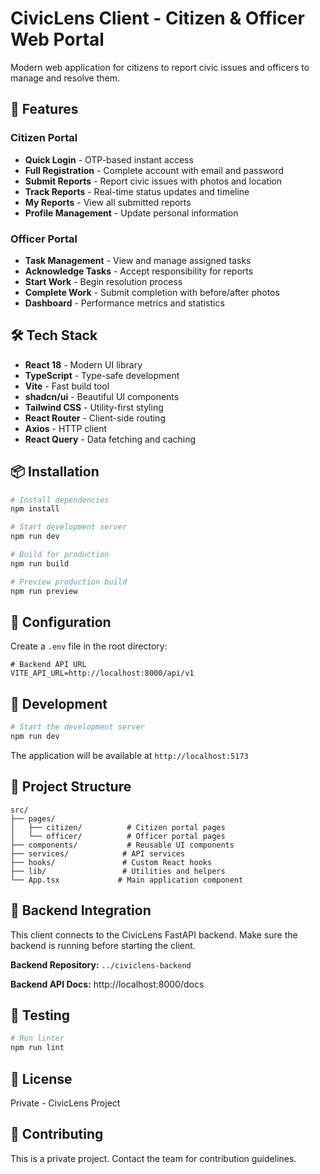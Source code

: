 # CivicLens Client - Citizen & Officer Web Portal

Modern web application for citizens to report civic issues and officers to manage and resolve them.

## 🚀 Features

### Citizen Portal
- **Quick Login** - OTP-based instant access
- **Full Registration** - Complete account with email and password
- **Submit Reports** - Report civic issues with photos and location
- **Track Reports** - Real-time status updates and timeline
- **My Reports** - View all submitted reports
- **Profile Management** - Update personal information

### Officer Portal
- **Task Management** - View and manage assigned tasks
- **Acknowledge Tasks** - Accept responsibility for reports
- **Start Work** - Begin resolution process
- **Complete Work** - Submit completion with before/after photos
- **Dashboard** - Performance metrics and statistics

## 🛠️ Tech Stack

- **React 18** - Modern UI library
- **TypeScript** - Type-safe development
- **Vite** - Fast build tool
- **shadcn/ui** - Beautiful UI components
- **Tailwind CSS** - Utility-first styling
- **React Router** - Client-side routing
- **Axios** - HTTP client
- **React Query** - Data fetching and caching

## 📦 Installation

```bash
# Install dependencies
npm install

# Start development server
npm run dev

# Build for production
npm run build

# Preview production build
npm run preview
```

## 🔧 Configuration

Create a `.env` file in the root directory:

```env
# Backend API URL
VITE_API_URL=http://localhost:8000/api/v1
```

## 🏃 Development

```bash
# Start the development server
npm run dev
```

The application will be available at `http://localhost:5173`

## 📁 Project Structure

```
src/
├── pages/
│   ├── citizen/          # Citizen portal pages
│   └── officer/          # Officer portal pages
├── components/           # Reusable UI components
├── services/            # API services
├── hooks/               # Custom React hooks
├── lib/                 # Utilities and helpers
└── App.tsx             # Main application component
```

## 🔗 Backend Integration

This client connects to the CivicLens FastAPI backend. Make sure the backend is running before starting the client.

**Backend Repository:** `../civiclens-backend`

**Backend API Docs:** http://localhost:8000/docs

## 🧪 Testing

```bash
# Run linter
npm run lint
```

## 📝 License

Private - CivicLens Project

## 🤝 Contributing

This is a private project. Contact the team for contribution guidelines.
